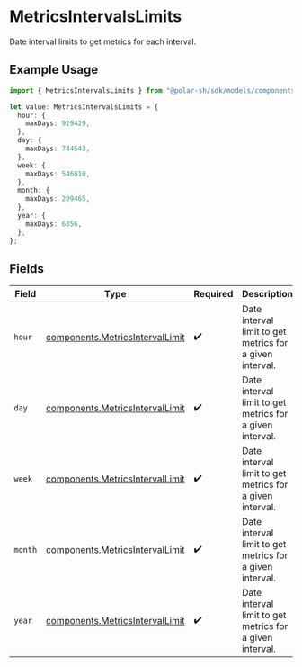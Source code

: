 # MetricsIntervalsLimits

Date interval limits to get metrics for each interval.

## Example Usage

```typescript
import { MetricsIntervalsLimits } from "@polar-sh/sdk/models/components/metricsintervalslimits.js";

let value: MetricsIntervalsLimits = {
  hour: {
    maxDays: 929429,
  },
  day: {
    maxDays: 744543,
  },
  week: {
    maxDays: 546010,
  },
  month: {
    maxDays: 209465,
  },
  year: {
    maxDays: 6356,
  },
};
```

## Fields

| Field                                                                              | Type                                                                               | Required                                                                           | Description                                                                        |
| ---------------------------------------------------------------------------------- | ---------------------------------------------------------------------------------- | ---------------------------------------------------------------------------------- | ---------------------------------------------------------------------------------- |
| `hour`                                                                             | [components.MetricsIntervalLimit](../../models/components/metricsintervallimit.md) | :heavy_check_mark:                                                                 | Date interval limit to get metrics for a given interval.                           |
| `day`                                                                              | [components.MetricsIntervalLimit](../../models/components/metricsintervallimit.md) | :heavy_check_mark:                                                                 | Date interval limit to get metrics for a given interval.                           |
| `week`                                                                             | [components.MetricsIntervalLimit](../../models/components/metricsintervallimit.md) | :heavy_check_mark:                                                                 | Date interval limit to get metrics for a given interval.                           |
| `month`                                                                            | [components.MetricsIntervalLimit](../../models/components/metricsintervallimit.md) | :heavy_check_mark:                                                                 | Date interval limit to get metrics for a given interval.                           |
| `year`                                                                             | [components.MetricsIntervalLimit](../../models/components/metricsintervallimit.md) | :heavy_check_mark:                                                                 | Date interval limit to get metrics for a given interval.                           |